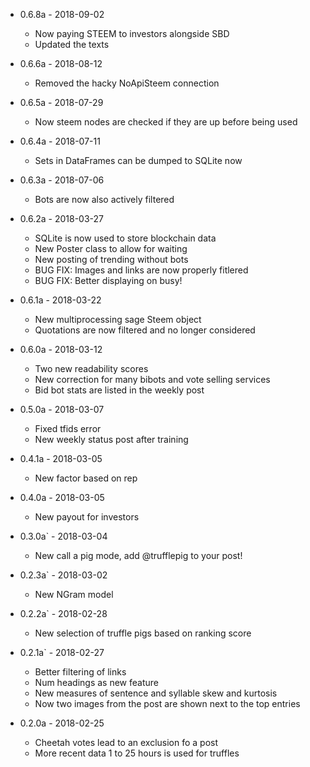- 0.6.8a - 2018-09-02

    * Now paying STEEM to investors alongside SBD
    * Updated the texts
    
- 0.6.6a - 2018-08-12
    
    * Removed the hacky NoApiSteem connection

- 0.6.5a - 2018-07-29

    * Now steem nodes are checked if they are up before being used

- 0.6.4a - 2018-07-11

    * Sets in DataFrames can be dumped to SQLite now

- 0.6.3a - 2018-07-06

    * Bots are now also actively filtered

- 0.6.2a - 2018-03-27

    * SQLite is now used to store blockchain data
    * New Poster class to allow for waiting
    * New posting of trending without bots
    * BUG FIX: Images and links are now properly fitlered
    * BUG FIX: Better displaying on busy!

- 0.6.1a - 2018-03-22

    * New multiprocessing sage Steem object
    * Quotations are now filtered and no longer considered

- 0.6.0a - 2018-03-12

    * Two new readability scores
    * New correction for many bibots and vote selling services
    * Bid bot stats are listed in the weekly post

- 0.5.0a - 2018-03-07

    * Fixed tfids error
    * New weekly status post after training

- 0.4.1a - 2018-03-05

    * New factor based on rep

- 0.4.0a - 2018-03-05

    * New payout for investors

- 0.3.0a` - 2018-03-04

    * New call a pig mode, add @trufflepig to your post!

- 0.2.3a` - 2018-03-02

    * New NGram model

- 0.2.2a` - 2018-02-28

    * New selection of truffle pigs based on ranking score

- 0.2.1a` - 2018-02-27

    * Better filtering of links
    * Num headings as new feature
    * New measures of sentence and syllable skew and kurtosis
    * Now two images from the post are shown next to the top entries

- 0.2.0a - 2018-02-25

    * Cheetah votes lead to an exclusion fo a post
    * More recent data 1 to 25 hours is used for truffles
